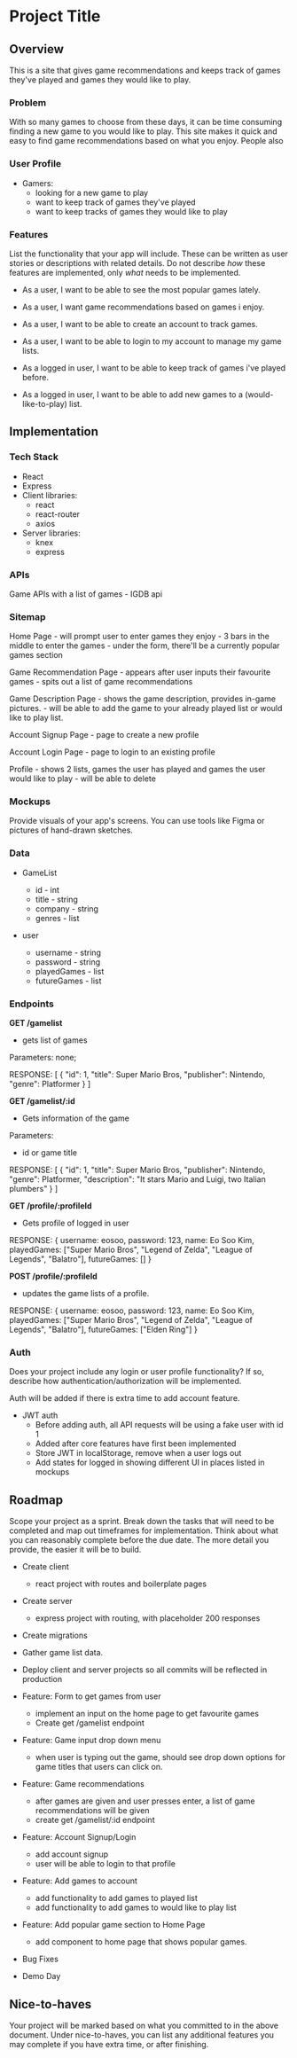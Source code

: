 # Project Title

## Overview

This is a site that gives game recommendations and keeps track of games they've played and games
they would like to play.

### Problem

With so many games to choose from these days, it can be time consuming finding a new game to you would like to play. This site makes it quick and
easy to find game recommendations based on what you enjoy. People also 

### User Profile

- Gamers:
    - looking for a new game to play
    - want to keep track of games they've played
    - want to keep tracks of games they would like to play

### Features

List the functionality that your app will include. These can be written as user stories or descriptions with related details. Do not describe _how_ these features are implemented, only _what_ needs to be implemented.

- As a user, I want to be able to see the most popular games lately.
- As a user, I want game recommendations based on games i enjoy.

- As a user, I want to be able to create an account to track games.
- As a user, I want to be able to login to my account to manage my game lists.

- As a logged in user, I want to be able to keep track of games i've played before.
- As a logged in user, I want to be able to add new games to a (would-like-to-play) list.
    

## Implementation

### Tech Stack

- React
- Express
- Client libraries: 
    - react
    - react-router
    - axios
- Server libraries:
    - knex
    - express

### APIs

Game APIs with a list of games
    - IGDB api

### Sitemap

Home Page
    - will prompt user to enter games they enjoy
    - 3 bars in the middle to enter the games
    - under the form, there'll be a currently popular games section

Game Recommendation Page
    - appears after user inputs their favourite games
    - spits out a list of game recommendations

Game Description Page
    - shows the game description, provides in-game pictures.
    - will be able to add the game to your already played list or would like to play list.

Account Signup Page
    - page to create a new profile

Account Login Page
    - page to login to an existing profile

Profile
    - shows 2 lists, games the user has played and games the user would like to play
    - will be able to delete 

### Mockups

Provide visuals of your app's screens. You can use tools like Figma or pictures of hand-drawn sketches.

### Data

- GameList
    - id - int
    - title - string
    - company - string
    - genres - list

- user
    - username - string
    - password - string
    - playedGames - list
    - futureGames - list

### Endpoints

**GET /gamelist**

- gets list of games

Parameters: none;

RESPONSE:
[
    {
        "id": 1,
        "title": Super Mario Bros,
        "publisher": Nintendo,
        "genre": Platformer
    }
]

**GET /gamelist/:id**

- Gets information of the game

Parameters: 
- id or game title

RESPONSE:
[
    {
        "id": 1,
        "title": Super Mario Bros,
        "publisher": Nintendo,
        "genre": Platformer,
        "description": "It stars Mario and Luigi, two Italian plumbers"
    }
]

**GET /profile/:profileId**

- Gets profile of logged in user

RESPONSE:
    {
        username: eosoo,
        password: 123,
        name: Eo Soo Kim,
        playedGames: ["Super Mario Bros", "Legend of Zelda", "League of Legends", "Balatro"],
        futureGames: []
    }

**POST /profile/:profileId**

- updates the game lists of a profile.

RESPONSE:
    {
        username: eosoo,
        password: 123,
        name: Eo Soo Kim,
        playedGames: ["Super Mario Bros", "Legend of Zelda", "League of Legends", "Balatro"],
        futureGames: ["Elden Ring"]
    }

### Auth

Does your project include any login or user profile functionality? If so, describe how authentication/authorization will be implemented.

Auth will be added if there is extra time to add account feature.

- JWT auth
    - Before adding auth, all API requests will be using a fake user with id 1
    - Added after core features have first been implemented
    - Store JWT in localStorage, remove when a user logs out
    - Add states for logged in showing different UI in places listed in mockups

## Roadmap

Scope your project as a sprint. Break down the tasks that will need to be completed and map out timeframes for implementation. Think about what you can reasonably complete before the due date. The more detail you provide, the easier it will be to build.

- Create client
    - react project with routes and boilerplate pages

- Create server
    - express project with routing, with placeholder 200 responses

- Create migrations

- Gather game list data.

- Deploy client and server projects so all commits will be reflected in production

- Feature: Form to get games from user
    - implement an input on the home page to get favourite games
    - Create get /gamelist endpoint

- Feature: Game input drop down menu
    - when user is typing out the game, should see drop down options for game titles that users can click on.

- Feature: Game recommendations
    - after games are given and user presses enter, a list of game recommendations will be given
    - create get /gamelist/:id endpoint

- Feature: Account Signup/Login
    - add account signup
    - user will be able to login to that profile

- Feature: Add games to account
    - add functionality to add games to played list
    - add functionality to add games to would like to play list

- Feature: Add popular game section to Home Page
    - add component to home page that shows popular games.

- Bug Fixes

- Demo Day

## Nice-to-haves

Your project will be marked based on what you committed to in the above document. Under nice-to-haves, you can list any additional features you may complete if you have extra time, or after finishing.

